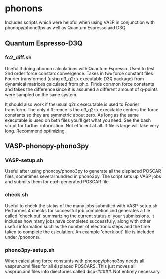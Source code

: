 # phonons

Includes scripts which were helpful when using VASP in conjunction with phonopy/phono3py as well as Quantum Espresso and D3Q.

## Quantum Espresso-D3Q

### fc2_diff.sh

Useful if doing phonon calculations with Quantum Espresso. Used to test 2nd order force constant convergence.
Takes in two force constant files Fourier transformed (using d3_q2r.x executable D3Q package) from dynamical matrices calculated from ph.x.
Finds common force constants and takes the difference since it is assumed a different amount of q-points were sampled on the same system.

It should also work if the usual q2r.x executable is used to Fourier transform. The only difference is the d3_q2r.x executable centers
the force constants so they are symmetric about zero. As long as the same executable is used on both files you'll get what you need. See the bash script
for further information. Not efficient at all. If file is large will take very long. Recommend optimizing.

## VASP-phonopy-phono3py

### VASP-setup.sh

Useful after using phonopy/phono3py to generate all the displaced POSCAR files, sometimes several hundred in phono3py.
The script sets up VASP jobs and submits them for each generated POSCAR file.

### check.sh

Useful to check the status of the many jobs submitted with VASP-setup.sh. Performes 4 checks for successful job completion and generates a 
file called 'check.out' summarizing the current status of your submissions. It includes how many jobs have completed successfully, along 
with other useful information such as the number of electronic steps and the time taken to complete the calculation. An example 'check.out'
file is included under /phonons/.

### phono3py-setup.sh

When calculating force constants with phonopy/phono3py needs all vasprun.xml files for all displaced POSCARS.
This just moves all vasprun.xml files into directories called disp-#####. Not entirely necessary.


